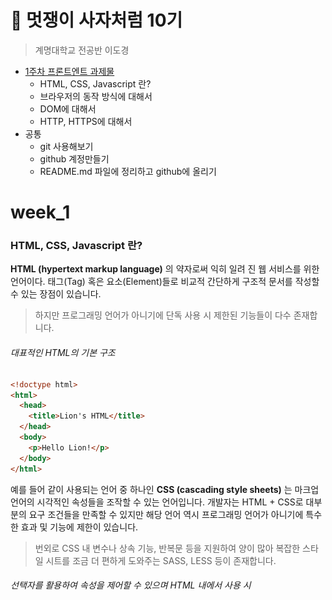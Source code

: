 🦁 멋쟁이 사자처럼 10기
===============

> 계명대학교 전공반 이도경

* [1주차 프론트엔트 과제물 ](#week_1)
  * HTML, CSS, Javascript 란?
  * 브라우저의 동작 방식에 대해서
  * DOM에 대해서
  * HTTP, HTTPS에 대해서
* 공통
  * git 사용해보기 
  * github 계정만들기
  * README.md 파일에 정리하고 github에 올리기

week_1
======
### HTML, CSS, Javascript 란?
**HTML (hypertext markup language)** 의 약자로써 익히 일려 진 웹 서비스를 위한 언어이다. 태그(Tag) 혹은 요소(Element)들로 비교적 간단하게 구조적 문서를 작성할 수 있는 장점이 있습니다. 
> 하지만 프로그래밍 언어가 아니기에 단독 사용 시 제한된  기능들이 다수 존재합니다. 
###### 대표적인 HTML의 기본 구조
```html
<!doctype html>
<html>
  <head>
    <title>Lion's HTML</title>
  </head>
  <body>
    <p>Hello Lion!</p>
  </body>
</html>
```
예를 들어 같이 사용되는 언어 중 하나인 **CSS (cascading style sheets)** 는 마크업 언어의 시각적인 속성들을 조작할 수 있는 언어입니다. 개발자는 HTML + CSS로 대부분의 요구 조건들을 만족할 수 있지만 해당 언어 역시 프로그래밍 언어가 아니기에 특수한 효과 및 기능에 제한이 있습니다. 
>번외로 CSS 내 변수나 상속 기능, 반복문 등을 지원하여 양이 많아 복잡한 스타일 시트를 조금 더 편하게 도와주는 SASS, LESS 등이 존재합니다. 
###### 선택자를 활용하여 속성을 제어할 수 있으며 HTML 내에서 사용 시 <style> 태그로 감싸져야 한다.
```css
p {color: "#6dbfb6"}
```
CSS + HTML으로 웹페이지는 제작하였지만 다소 정적인 상태를 유지합니다. 이를 더욱 유연하고 동적인 페이지로 만들기 위해서는 **Javascript** 를 활용하여 완성도 있는 결과물을 제작할 수 있습니다. Javascript는 객체 기반의 프로그래밍 언어로써 웹 브라우저에서 주로 사용되며, 접근성과 범용성이 넓어 많은 라이브러리 등에 기반하여 사용되고 있다.
###### Javascript의 함수 사용 예시이며 CSS와 마찬가지로 문서 내 사용 시 <script> 태그로 감싸야 한다.
```javascript
alert("Hello Lion!");
```
 
 * * *
 
### 브라우저의 동작 방식에 대해서
사용자가 웹 브라우저를 통해 http://naver.com으로 이동한다면 짧은 시간 내에 홈페이지에 접근할 수 있다. 이 짧은 시간 내에 클라이언트와 서버 사이에서는 많은 작업이 발생한다. 
 
![브라우저 구조](/img/browser_struct.png)
###### 웹 브라우저의 구조
 
사용자 인터페이스를 통해 응답을 받게 된다면 브라우저 엔진이 렌더링 엔진으로 전송하게 되고, 렌더링 엔진으로 넘겨진 요청은 콘텐츠를 을 표시하는 역할이며 HTML 등 문서와 이미지 등을 표시합니다.
##### 각 브라우저마다 다른 엔진을 사용하기 때문에 조금은 다르지만 기본적인 동작은 다음과 같습니다.

![렌더링 엔진](/img/randering_engine.png)
###### 렌더링 엔진의 흐름

렌더링 엔진 HTML 문서를 분석하고, 콘텐츠 트리 내부에서 **DOM** 노드로 변환합니다. 다음으로 외부 CSS 파일과 함께 포함된 스타일 요소도 분석하고, 스타일 정보와 HTML 표시 규칙은 렌더 트리를 생성합니다.   
렌더 트리 생성을 마치면 화면 배치가 시작되어 각 노드별 위치에 표시합니다.

* * *
 
### DOM에 대해서
브라우저 렌더링 엔진은 웹 문서를 로딩한 후, 분석하여 웹 브라우저가 이해할 수 있는 구조로 구성되어 메모리에 적재합니다. 이를 **DOM(doumentobject model)** 이라 합니다. HTML, XML 문서에 접근하기 위한 인터페이스이며,  문서 내의 모든 요소를 정의하고, 각 요소별 접근 방법을 제공합니다. 
 
![DOM 구조](/img/DOM_struct.png)
###### DOM 구조
 
브라우저의 렌더링 엔진에서 제작된 DOM tree는 네 종류의 노드로 구성됩니다.
#### Document Node 
  * 트리의 최상위에 존재하며 각 노드에 접근하려면 문서 노드를 통해야 하고, DOM tree에 접근하기 위한 **시작점** 입니다.    
#### Element Node
  * HTML 요소를 표현합니다. 중첩에 의한 자손 관계를 가져 이 관계를 통해 정보를 구조화합니다.
#### Attribute Node
  * HTML 요소별 속성을 표현합니다. 종속관계를 가지지 않으며 해당 요소의 일부이며 요소 노드에 접근하면 속성을 참조, 수정할 수 있습니다.    
#### Text Node
  * HTML 요소의 텍스트를 나타내고 요소 노드의 자식이며 텍스트 노트는 종속을 받을 수 있지만 다른 노드를 종속시킬 수는 없습니다. **DOM tree** 의 끝점입니다.
 
> DOM은 Javascript를 통해 동적으로 변경할 수 있으며 변경된 DOM은 렌더링에 반영됩니다.
 
* * *
 
### HTTP, HTTPS에 대해서
**HTTP(hypertext transfer protocol)** 은 통신 프로토콜 중 하나이며 HTML 같은 리소스들을 가져올 수 있는 프로토콜입니다. 주로 웹에서 이루어지는 모든 데이터 교환의 기초이고, 클라이언트 - 서버 방식으로 **요청(request)** 과 **응답(response)** 을 통해 데이터를 송수신 합니다.

![DOM 구조](/img/HTTP.png)
###### HTTP
클라이언트 프로그램(웹 브라우저)는 URI(uniform resource identifiers)를 활용해  WWW 상에서 리소스 위치를 찾습니다. 리소스는 문서, 이미지, 동영상 등 모든 것이 될 수 있습니다. 웹페이지의 위치를 나타내기 위해 사용되는 http://www.naver.com 을 분석해 보자면

 * http : 리소스에 접근하기 위해 HTTP 프로토콜을 사용한다.
 * www.naver.com : 리소스의 인터넷 위치이며, DNS를 통해 IP 주소로 변환되어 서버의 위치를 찾을 수 있다.
 
###### HTTP 통신을 서버에 활용하려면 일부 Method를 통해 요청할 수 있고 종류는 GET, POST, PUT, DELETE, HEAD 등 이 있으며 정보를 요청 및 수정이 가능합니다.

요청받은 응답 데이터는 Header와 Body(본문)의 포맷으로 구성되어 있으며 Header에는 메시지, 요청 Method, HTTP 버전 등이 등재되어 있고 Body에는 HTML이 담겨 있어 브라우저가 화면에 렌더링 하게 된다.

> 상태 메시지에는 크게 4분류로 200번에서 500번대 메시지 있고, 대표적으로 많이 알려진 404 Not Found가 요청한 정보를 찾을 수 없을 때 나타나는 상태 메시지에 해당하는 것이다.
 ###### HHTTPS 
 ** (HTTP SecuSecure) ** 는 HTTPS의 암호화된 버전이며 클라이언트와 서버 간의 통신 정보를 암호화 하기 위해 SSL 이나 TLS을 사용한다. 
 * * *
 
###### 이미지 출처
* https://www.html5rocks.com/en/tutorials/internals/howbrowserswork/
* https://www.w3schools.com/js/js_htmldom.asp
